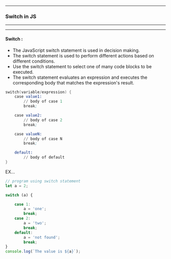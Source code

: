 ___
### Switch in JS 
___
___
#### Switch :
* The JavaScript switch statement is used in decision making.
* The switch statement is used to perform different actions based on different conditions.
* Use the switch statement to select one of many code blocks to be executed.
* The switch statement evaluates an expression and executes the corresponding body that matches the expression's result.

```s
switch(variable/expression) {
    case value1:  
        // body of case 1
        break;

    case value2:  
        // body of case 2
        break;

    case valueN:
        // body of case N
        break;

    default:
        // body of default
}
```
EX...
```javascript
// program using switch statement
let a = 2;

switch (a) {

    case 1:
        a = 'one';
        break;
    case 2:
        a = 'two';
        break;
    default:
        a = 'not found';
        break;
}
console.log(`The value is ${a}`);
```